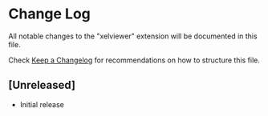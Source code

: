 # Change Log
All notable changes to the "xelviewer" extension will be documented in this file.

Check [Keep a Changelog](http://keepachangelog.com/) for recommendations on how to structure this file.

## [Unreleased]
- Initial release